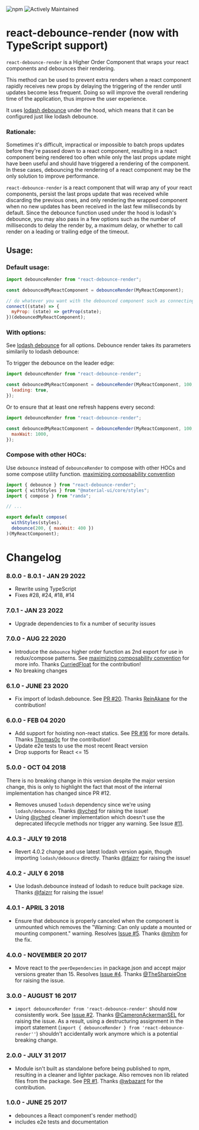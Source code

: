 ![npm](https://img.shields.io/npm/dw/react-debounce-render)
![Actively Maintained](https://img.shields.io/badge/Maintenance%20Level-Actively%20Maintained-green.svg)

# react-debounce-render (now with TypeScript support)

`react-debounce-render` is a Higher Order Component that wraps your react components and debounces their rendering.

This method can be used to prevent extra renders when a react component rapidly receives new props by delaying the triggering of the render until updates become less frequent. Doing so will improve the overall rendering time of the application, thus improve the user experience.

It uses [lodash debounce](https://lodash.com/docs/#debounce) under the hood, which means that it can be configured just like lodash debounce.

### Rationale:

Sometimes it's difficult, impractical or impossible to batch props updates before they're passed down to a react component, resulting in a react component being rendered too often while only the last
props update might have been useful and should have triggered a rendering of the component. In these cases, debouncing the rendering of a react component may be the only solution to improve performance.

`react-debounce-render` is a react component that will wrap any of your react components, persist the last props update that was received while discarding the previous ones,
and only rendering the wrapped component when no new updates has been received in the last few milliseconds by default. Since the debounce function used under the hood
is lodash's debounce, you may also pass in a few options such as the number of milliseconds to delay the render by, a maximum delay, or whether to call render on a leading or trailing edge of the timeout.

## Usage:

### Default usage:

```js
import debounceRender from "react-debounce-render";

const debouncedMyReactComponent = debounceRender(MyReactComponent);

// do whatever you want with the debounced component such as connecting to a redux store:
connect((state) => {
  myProp: (state) => getProp(state);
})(debouncedMyReactComponent);
```

### With options:

See [lodash debounce](https://lodash.com/docs/#debounce) for all options. Debounce render takes its parameters similarily to lodash debounce:

To trigger the debounce on the leader edge:

```js
import debounceRender from "react-debounce-render";

const debouncedMyReactComponent = debounceRender(MyReactComponent, 100, {
  leading: true,
});
```

Or to ensure that at least one refresh happens every second:

```js
import debounceRender from "react-debounce-render";

const debouncedMyReactComponent = debounceRender(MyReactComponent, 100, {
  maxWait: 1000,
});
```

### Compose with other HOCs:

Use `debounce` instead of `debounceRender` to compose with other HOCs and some compose utility function.
[maximizing composability convention](https://reactjs.org/docs/higher-order-components.html#convention-maximizing-composability)

```js
import { debounce } from "react-debounce-render";
import { withStyles } from "@material-ui/core/styles";
import { compose } from "ramda";

// ...

export default compose(
  withStyles(styles),
  debounce(200, { maxWait: 400 })
)(MyReactComponent);
```

# Changelog

### 8.0.0 - 8.0.1 - JAN 29 2022

- Rewrite using TypeScript
- Fixes #28, #24, #18, #14

### 7.0.1 - JAN 23 2022

- Upgrade dependencies to fix a number of security issues

### 7.0.0 - AUG 22 2020

- Introduce the `debounce` higher order function as 2nd export for use in redux/compose patterns. See [maximizing composability convention](https://reactjs.org/docs/higher-order-components.html#convention-maximizing-composability) for more info. Thanks [CurriedFloat](https://github.com/CurriedFloat) for the contribution!
- No breaking changes

### 6.1.0 - JUNE 23 2020

- Fix import of lodash.debounce. See [PR #20](https://github.com/podefr/react-debounce-render/pull/20). Thanks [ReinAkane](https://github.com/ReinAkane) for the contribution!

### 6.0.0 - FEB 04 2020

- Add support for hoisting non-react statics. See [PR #16](https://github.com/podefr/react-debounce-render/pull/16) for more details. Thanks [Thomas0c](https://github.com/Thomas0c) for the contribution!
- Update e2e tests to use the most recent React version
- Drop supports for React <= 15

### 5.0.0 - OCT 04 2018

There is no breaking change in this version despite the major version change, this is only to highlight the fact that most of the internal implementation has changed since PR #12.

- Removes unused `lodash` dependency since we're using `lodash/debounce`. Thanks [@yched](https://github.com/yched) for raising the issue!
- Using [@yched](https://github.com/yched) cleaner implementation which doesn't use the deprecated lifecycle methods nor trigger any warning. See Issue [#11](https://github.com/podefr/react-debounce-render/issues/11).

### 4.0.3 - JULY 19 2018

- Revert 4.0.2 change and use latest lodash version again, though importing `lodash/debounce` directly. Thanks [@faizrr](https://github.com/faizrr) for raising the issue!

### 4.0.2 - JULY 6 2018

- Use lodash.debounce instead of lodash to reduce built package size. Thanks [@faizrr](https://github.com/faizrr) for raising the issue!

### 4.0.1 - APRIL 3 2018

- Ensure that debounce is properly canceled when the component is unmounted which removes the "Warning: Can only update a mounted or mounting component." warning.
  Resolves [Issue #5](https://github.com/podefr/react-debounce-render/issues/5). Thanks [@mjhm](https://github.com/mjhm) for the fix.

### 4.0.0 - NOVEMBER 20 2017

- Move react to the `peerDependencies` in package.json and accept major versions greater than 15. Resolves [Issue #4](https://github.com/podefr/react-debounce-render/issues/4). Thanks [@TheSharpieOne](https://github.com/TheSharpieOne) for raising the issue.

### 3.0.0 - AUGUST 16 2017

- `import debounceRender from 'react-debounce-render'` should now consistently work. See [Issue #2](https://github.com/podefr/react-debounce-render/issues/2). Thanks [@CameronAckermanSEL](https://github.com/CameronAckermanSEL) for raising the issue.
  As a result, using a destructuring assignment in the import statement (`import { debounceRender } from 'react-debounce-render''`) shouldn't accidentally work anymore which is a potential breaking change.

### 2.0.0 - JULY 31 2017

- Module isn't built as standalone before being published to npm, resulting in a cleaner and lighter package. Also removes non lib related files from the package. See [PR #1](https://github.com/podefr/react-debounce-render/pull/1). Thanks [@wbazant](https://github.com/wbazant) for the contribution.

### 1.0.0 - JUNE 25 2017

- debounces a React component's render method()
- includes e2e tests and documentation
